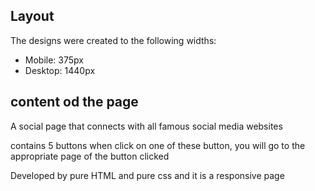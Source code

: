 ## Layout

The designs were created to the following widths:

- Mobile: 375px
- Desktop: 1440px 

## content od the page 

A social page that connects with all famous social media websites 

contains 5 buttons when click on one of these button, you will go to the appropriate page of the button clicked 

Developed by pure HTML and pure css and it is a responsive page 

